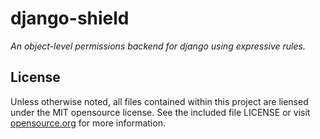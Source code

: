 django-shield
=============
_An object-level permissions backend for django using expressive rules._

License
-------
Unless otherwise noted, all files contained within this project are liensed
under the MIT opensource license. See the included file LICENSE or visit
[opensource.org][] for more information.

[opensource.org]: http://opensource.org/licenses/MIT
